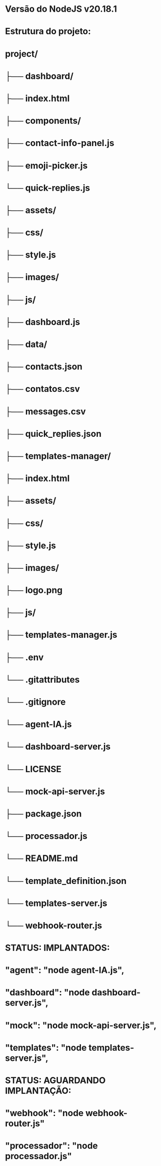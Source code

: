 # Versão do NodeJS v20.18.1
# Estrutura do projeto:

# project/
# ├── dashboard/
#     ├── index.html
#     ├── components/
#         ├── contact-info-panel.js
#         ├── emoji-picker.js
#         └── quick-replies.js
#     ├── assets/
#         ├── css/
#             ├── style.js
#         ├── images/
#         ├── js/
#             ├── dashboard.js
# ├── data/
#     ├── contacts.json
#     ├── contatos.csv
#     ├── messages.csv
#     ├── quick_replies.json
# ├── templates-manager/
#     ├── index.html
#     ├── assets/
#         ├── css/
#             ├── style.js
#         ├── images/
#             ├── logo.png
#         ├── js/
#             ├── templates-manager.js
# ├── .env
# └── .gitattributes
# └── .gitignore
# └── agent-IA.js
# └── dashboard-server.js
# └── LICENSE
# └── mock-api-server.js
# ├── package.json
# └── processador.js
# └── README.md
# └── template_definition.json
# └── templates-server.js
# └── webhook-router.js


# STATUS: IMPLANTADOS:
#    "agent": "node agent-IA.js",
#    "dashboard": "node dashboard-server.js",
#    "mock": "node mock-api-server.js",
#    "templates": "node templates-server.js",

# STATUS: AGUARDANDO IMPLANTAÇÃO:
#    "webhook": "node webhook-router.js"
#    "processador": "node processador.js"


